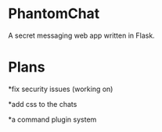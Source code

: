 # PhantomChat
A secret messaging web app written in Flask.

# Plans

*fix security issues (working on)

*add css to the chats

*a command plugin system
